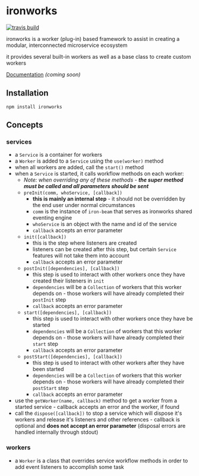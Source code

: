 # ironworks
[![travis build](https://travis-ci.org/ferrous-frameworks/ironworks.svg?branch=master)](https://travis-ci.org/ferrous-frameworks/ironworks)

ironworks is a worker (plug-in) based framework to assist in creating a modular, interconnected microservice ecosystem

it provides several built-in workers as well as a base class to create custom workers

[Documentation](http://) *(coming soon)*

## Installation

`npm install ironworks`

## Concepts

### services
* a `Service` is a container for workers
* a `Worker` is added to a `Service` using the `use(worker)` method
* when all workers are added, call the `start()` method
* when a `Service` is started, it calls workflow methods on each worker:
    *  *Note: when overriding any of these methods - **the super method must be called and all parameters should be sent***
    *  `preInit(comm, whoService, [callback])`
        *  **this is mainly an internal step** - it should not be overridden by the end user under normal circumstances
        *  `comm` is the instance of `iron-beam` that serves as ironworks shared eventing engine
        *  `whoService` is an object with the name and id of the service
        *  `callback` accepts an error parameter
    *  `init([callback])`
        *  this is the step where listeners are created
        *  listeners can be created after this step, but certain `Service` features will not take them into account
        *  `callback` accepts an error parameter
    *  `postInit([dependencies], [callback])`
        *  this step is used to interact with other workers once they have created their listeners in `init`
        *  `dependencies` will be a `Collection` of workers that this worker depends on - those workers will have already completed their `postInit` step
        *  `callback` accepts an error parameter
    *  `start([dependencies], [callback])`
        *  this step is used to interact with other workers once they have be started
        *  `dependencies` will be a `Collection` of workers that this worker depends on - those workers will have already completed their `start` step
        *  `callback` accepts an error parameter
    *  `postStart([dependencies], [callback])`
        *  this step is used to interact with other workers after they have been started
        *  `dependencies` will be a `Collection` of workers that this worker depends on - those workers will have already completed their `postStart` step
        *  `callback` accepts an error parameter
*  use the `getWorker(name, callback)` method to get a worker from a started service - callback accepts an error and the worker, if found
*  call the `dispose([callback])` to stop a service which will dispose it's workers and release it's listeners and other references - callback is optional and **does not accept an error parameter** (disposal errors are handled internally through stdout)

### workers
* a `Worker` is a class that overrides service workflow methods in order to add event listeners to accomplish some task
